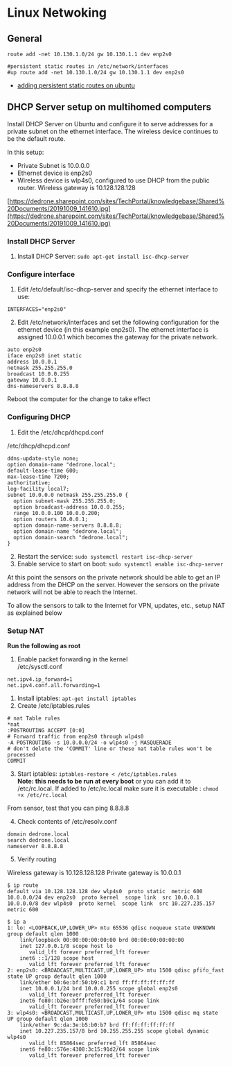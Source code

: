 
# Linux Netwoking

## General


```
route add -net 10.130.1.0/24 gw 10.130.1.1 dev enp2s0

#persistent static routes in /etc/network/interfaces
#up route add -net 10.130.1.0/24 gw 10.130.1.1 dev enp2s0
```

- [adding persistent static routes on ubuntu](http://www.networkinghowtos.com/howto/adding-persistent-static-routes-on-ubuntu/)



## DHCP Server setup on multihomed computers

Install DHCP Server on Ubuntu and configure it to serve addresses for a private subnet on the ethernet interface.  The wireless device continues to be the default route.  

In this setup:
- Private Subnet is 10.0.0.0
- Ethernet device is enp2s0
- Wireless device is wlp4s0, configured to use DHCP from the public router.  Wireless gateway is 10.128.128.128

[https://dedrone.sharepoint.com/sites/TechPortal/knowledgebase/Shared%20Documents/20191009_141610.jpg](https://dedrone.sharepoint.com/sites/TechPortal/knowledgebase/Shared%20Documents/20191009_141610.jpg)


### Install DHCP Server

1. Install DHCP Server: `sudo apt-get install isc-dhcp-server`

### Configure interface

1. Edit /etc/default/isc-dhcp-server and specify the ethernet interface to use:
```
INTERFACES="enp2s0"
```

2. Edit /etc/network/interfaces and set the following configuration for the ethernet device (in this example enp2s0).  The ethernet interface is assigned 10.0.0.1 which becomes the gateway for the private network.  

```
auto enp2s0
iface enp2s0 inet static
address 10.0.0.1
netmask 255.255.255.0
broadcast 10.0.0.255
gateway 10.0.0.1
dns-nameservers 8.8.8.8
```
Reboot the computer for the change to take effect

### Configuring DHCP

1. Edit the /etc/dhcp/dhcpd.conf 

/etc/dhcp/dhcpd.conf
```
ddns-update-style none;
option domain-name "dedrone.local";
default-lease-time 600;
max-lease-time 7200;
authoritative;
log-facility local7;
subnet 10.0.0.0 netmask 255.255.255.0 {
  option subnet-mask 255.255.255.0;
  option broadcast-address 10.0.0.255;
  range 10.0.0.100 10.0.0.200;
  option routers 10.0.0.1;
  option domain-name-servers 8.8.8.8;
  option domain-name "dedrone.local"; 
  option domain-search "dedrone.local";
}
```

2. Restart the service: `sudo systemctl restart isc-dhcp-server`
3. Enable service to start on boot: `sudo systemctl enable isc-dhcp-server`


At this point the sensors on the private network should be able to get an IP address from the DHCP on the server.  However the sensors on the private network will not be able to reach the Internet.  

To allow the sensors to talk to the Internet for VPN, updates, etc., setup NAT as explained below

### Setup NAT

**Run the following as root**

1. Enable packet forwarding in the kernel  
/etc/sysctl.conf
```
net.ipv4.ip_forward=1
net.ipv4.conf.all.forwarding=1
```

1. Install iptables: `apt-get install iptables`
2. Create /etc/iptables.rules
```
# nat Table rules
*nat
:POSTROUTING ACCEPT [0:0]
# Forward traffic from enp2s0 through wlp4s0
-A POSTROUTING -s 10.0.0.0/24 -o wlp4s0 -j MASQUERADE
# don't delete the 'COMMIT' line or these nat table rules won't be processed
COMMIT
```
3. Start iptables: `iptables-restore < /etc/iptables.rules`  
**Note: this needs to be run at every boot** or you can add it to /etc/rc.local.  If added to /etc/rc.local make sure it is executable : `chmod +x /etc/rc.local`

From sensor, test that you can ping 8.8.8.8

4. Check contents of /etc/resolv.conf  
```
domain dedrone.local
search dedrone.local
nameserver 8.8.8.8
```

5. Verify routing

Wireless gateway is 10.128.128.128
Private gateway is 10.0.0.1

```
$ ip route
default via 10.128.128.128 dev wlp4s0  proto static  metric 600 
10.0.0.0/24 dev enp2s0  proto kernel  scope link  src 10.0.0.1 
10.0.0.0/8 dev wlp4s0  proto kernel  scope link  src 10.227.235.157  metric 600

$ ip a
1: lo: <LOOPBACK,UP,LOWER_UP> mtu 65536 qdisc noqueue state UNKNOWN group default qlen 1000
    link/loopback 00:00:00:00:00:00 brd 00:00:00:00:00:00
    inet 127.0.0.1/8 scope host lo
       valid_lft forever preferred_lft forever
    inet6 ::1/128 scope host 
       valid_lft forever preferred_lft forever
2: enp2s0: <BROADCAST,MULTICAST,UP,LOWER_UP> mtu 1500 qdisc pfifo_fast state UP group default qlen 1000
    link/ether b0:6e:bf:50:b9:c1 brd ff:ff:ff:ff:ff:ff
    inet 10.0.0.1/24 brd 10.0.0.255 scope global enp2s0
       valid_lft forever preferred_lft forever
    inet6 fe80::b26e:bfff:fe50:b9c1/64 scope link 
       valid_lft forever preferred_lft forever
3: wlp4s0: <BROADCAST,MULTICAST,UP,LOWER_UP> mtu 1500 qdisc mq state UP group default qlen 1000
    link/ether 9c:da:3e:b5:b0:b7 brd ff:ff:ff:ff:ff:ff
    inet 10.227.235.157/8 brd 10.255.255.255 scope global dynamic wlp4s0
       valid_lft 85864sec preferred_lft 85864sec
    inet6 fe80::576e:4308:3c15:91d2/64 scope link 
       valid_lft forever preferred_lft forever

```
